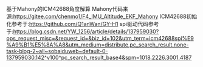 基于Mahony的ICM42688角度解算
Mahony代码来源:https://gitee.com/chenmo1/F4_IMU_Altitude_EKF_Mahony
ICM42688初始化参考于:https://github.com/Q1anWan/GY-H1
spi驱动代码参考于:https://blog.csdn.net/YW_1256/article/details/137959030?ops_request_misc=&request_id=&biz_id=102&utm_term=icm42688spi%E9%A9%B1%E5%8A%A8&utm_medium=distribute.pc_search_result.none-task-blog-2~all~sobaiduweb~default-0-137959030.142^v100^pc_search_result_base4&spm=1018.2226.3001.4187
